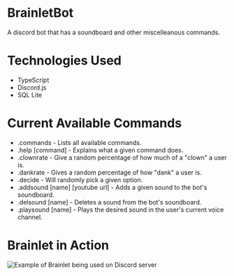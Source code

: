 # BrainletBot
A discord bot that has a soundboard and other miscelleanous commands.

# Technologies Used
- TypeScript
- Discord.js
- SQL Lite
# Current Available Commands
<ul>
  <li>.commands - Lists all available commands.</li>
  <li>.help [command] - Explains what a given command does.</li>
  <li>.clownrate - Give a random percentage of how much of a "clown" a user is.</li>
  <li>.dankrate - Gives a random percentage of how "dank" a user is.</li>
  <li>.decide - Will randomly pick a given option.</li>
  <li>.addsound [name] [youtube url] - Adds a given sound to the bot's soundboard.</li>
  <li>.delsound [name] - Deletes a sound from the bot's soundboard.</li>
  <li>.playsound [name] - Plays the desired sound in the user's current voice channel.</li>
</ul>

# Brainlet in Action
![Example of Brainlet being used on Discord server](https://i.imgur.com/mgOfmln.png "Brainlet Example")

